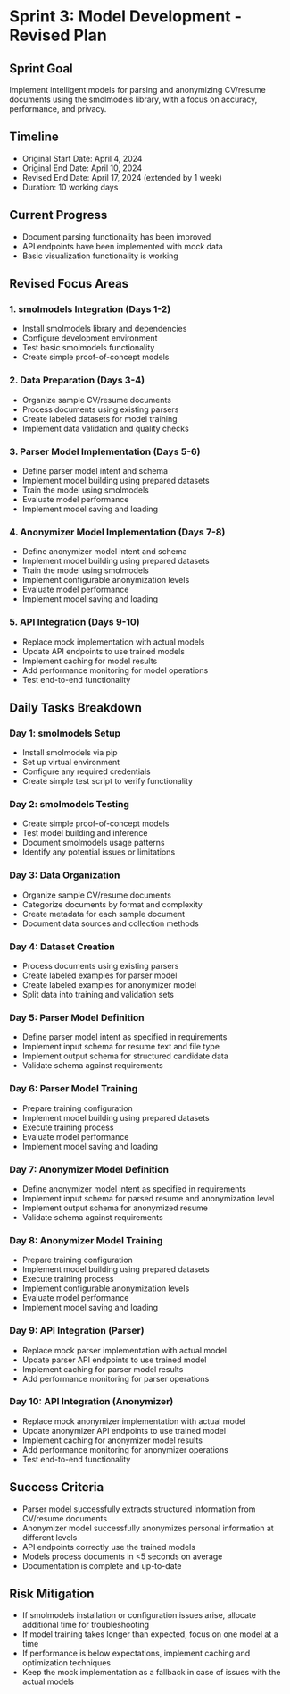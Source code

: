 # Sprint 3: Model Development - Revised Plan

## Sprint Goal
Implement intelligent models for parsing and anonymizing CV/resume documents using the smolmodels library, with a focus on accuracy, performance, and privacy.

## Timeline
- Original Start Date: April 4, 2024
- Original End Date: April 10, 2024
- Revised End Date: April 17, 2024 (extended by 1 week)
- Duration: 10 working days

## Current Progress
- Document parsing functionality has been improved
- API endpoints have been implemented with mock data
- Basic visualization functionality is working

## Revised Focus Areas

### 1. smolmodels Integration (Days 1-2)
- Install smolmodels library and dependencies
- Configure development environment
- Test basic smolmodels functionality
- Create simple proof-of-concept models

### 2. Data Preparation (Days 3-4)
- Organize sample CV/resume documents
- Process documents using existing parsers
- Create labeled datasets for model training
- Implement data validation and quality checks

### 3. Parser Model Implementation (Days 5-6)
- Define parser model intent and schema
- Implement model building using prepared datasets
- Train the model using smolmodels
- Evaluate model performance
- Implement model saving and loading

### 4. Anonymizer Model Implementation (Days 7-8)
- Define anonymizer model intent and schema
- Implement model building using prepared datasets
- Train the model using smolmodels
- Implement configurable anonymization levels
- Evaluate model performance
- Implement model saving and loading

### 5. API Integration (Days 9-10)
- Replace mock implementation with actual models
- Update API endpoints to use trained models
- Implement caching for model results
- Add performance monitoring for model operations
- Test end-to-end functionality

## Daily Tasks Breakdown

### Day 1: smolmodels Setup
- Install smolmodels via pip
- Set up virtual environment
- Configure any required credentials
- Create simple test script to verify functionality

### Day 2: smolmodels Testing
- Create simple proof-of-concept models
- Test model building and inference
- Document smolmodels usage patterns
- Identify any potential issues or limitations

### Day 3: Data Organization
- Organize sample CV/resume documents
- Categorize documents by format and complexity
- Create metadata for each sample document
- Document data sources and collection methods

### Day 4: Dataset Creation
- Process documents using existing parsers
- Create labeled examples for parser model
- Create labeled examples for anonymizer model
- Split data into training and validation sets

### Day 5: Parser Model Definition
- Define parser model intent as specified in requirements
- Implement input schema for resume text and file type
- Implement output schema for structured candidate data
- Validate schema against requirements

### Day 6: Parser Model Training
- Prepare training configuration
- Implement model building using prepared datasets
- Execute training process
- Evaluate model performance
- Implement model saving and loading

### Day 7: Anonymizer Model Definition
- Define anonymizer model intent as specified in requirements
- Implement input schema for parsed resume and anonymization level
- Implement output schema for anonymized resume
- Validate schema against requirements

### Day 8: Anonymizer Model Training
- Prepare training configuration
- Implement model building using prepared datasets
- Execute training process
- Implement configurable anonymization levels
- Evaluate model performance
- Implement model saving and loading

### Day 9: API Integration (Parser)
- Replace mock parser implementation with actual model
- Update parser API endpoints to use trained model
- Implement caching for parser model results
- Add performance monitoring for parser operations

### Day 10: API Integration (Anonymizer)
- Replace mock anonymizer implementation with actual model
- Update anonymizer API endpoints to use trained model
- Implement caching for anonymizer model results
- Add performance monitoring for anonymizer operations
- Test end-to-end functionality

## Success Criteria
- Parser model successfully extracts structured information from CV/resume documents
- Anonymizer model successfully anonymizes personal information at different levels
- API endpoints correctly use the trained models
- Models process documents in <5 seconds on average
- Documentation is complete and up-to-date

## Risk Mitigation
- If smolmodels installation or configuration issues arise, allocate additional time for troubleshooting
- If model training takes longer than expected, focus on one model at a time
- If performance is below expectations, implement caching and optimization techniques
- Keep the mock implementation as a fallback in case of issues with the actual models 